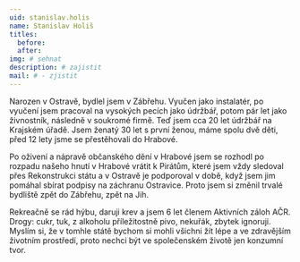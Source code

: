 ```yaml
---
uid: stanislav.holis
name: Stanislav Holiš
titles:
  before: 
  after: 
img: # sehnat
description: # zajistit
mail: # - zjistit
---
```


Narozen v Ostravě, bydlel jsem v Zábřehu. Vyučen jako instalatér, po vyučení jsem pracoval na vysokých pecích jako údržbář, potom pár let jako živnostník, následně v soukromé firmě. Teď jsem cca 20 let údržbář na Krajském úřadě. Jsem ženatý 30 let s první ženou, máme spolu dvě děti, před 12 lety jsme se přestěhovali do Hrabové.

Po oživení a nápravě občanského dění v Hrabové jsem se rozhodl po rozpadu našeho hnutí v Hrabové vrátit k Pirátům, které jsem vždy sledoval přes Rekonstrukci státu a v Ostravě je podporoval v době, když jsem jim pomáhal sbírat podpisy na záchranu Ostravice. Proto jsem si změnil trvalé bydliště zpět do Zábřehu, zpět na Jih.

Rekreačně se rád hýbu, daruji krev a jsem 6 let členem Aktivních záloh AČR. Drogy: cukr, tuk, z alkoholu příležitostně pivo, nekuřák, zbytek ignoruji. Myslím si, že v tomhle státě bychom si mohli všichni žít lépe a ve zdravějším životním prostředí, proto nechci být ve společenském životě jen konzumní tvor.
